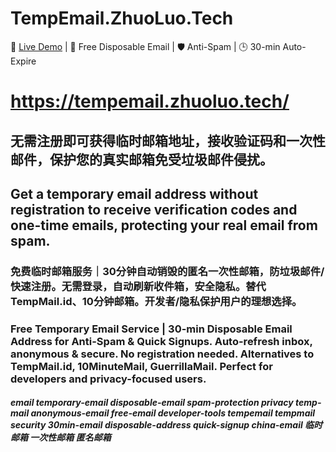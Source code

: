 # TempEmail.ZhuoLuo.Tech  
🔗 [Live Demo](https://tempemail.zhuoluo.tech) | 📧 Free Disposable Email | 🛡️ Anti-Spam | 🕒 30-min Auto-Expire  

# https://tempemail.zhuoluo.tech/

## 无需注册即可获得临时邮箱地址，接收验证码和一次性邮件，保护您的真实邮箱免受垃圾邮件侵扰。

## Get a temporary email address without registration to receive verification codes and one-time emails, protecting your real email from spam.

### 免费临时邮箱服务｜30分钟自动销毁的匿名一次性邮箱，防垃圾邮件/快速注册。无需登录，自动刷新收件箱，安全隐私。替代TempMail.id、10分钟邮箱。开发者/隐私保护用户的理想选择。

### Free Temporary Email Service | 30-min Disposable Email Address for Anti-Spam & Quick Signups. Auto-refresh inbox, anonymous & secure. No registration needed. Alternatives to TempMail.id, 10MinuteMail, GuerrillaMail. Perfect for developers and privacy-focused users.



##### email temporary-email disposable-email spam-protection privacy temp-mail anonymous-email free-email developer-tools tempemail tempmail security 30min-email disposable-address quick-signup china-email 临时邮箱 一次性邮箱 匿名邮箱
